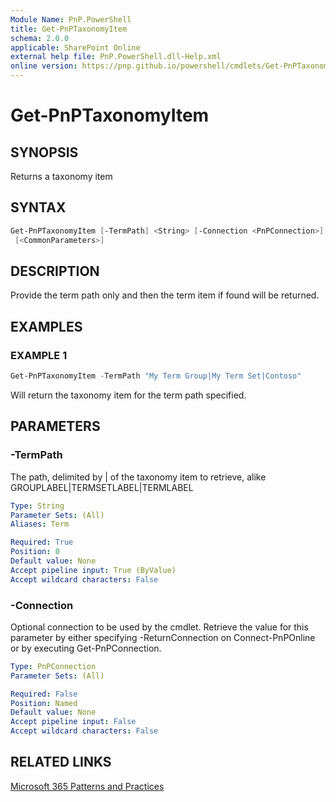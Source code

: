 ```yaml
---
Module Name: PnP.PowerShell
title: Get-PnPTaxonomyItem
schema: 2.0.0
applicable: SharePoint Online
external help file: PnP.PowerShell.dll-Help.xml
online version: https://pnp.github.io/powershell/cmdlets/Get-PnPTaxonomyItem.html
---
```

 
# Get-PnPTaxonomyItem

## SYNOPSIS
Returns a taxonomy item

## SYNTAX

```powershell
Get-PnPTaxonomyItem [-TermPath] <String> [-Connection <PnPConnection>]  
 [<CommonParameters>]
```

## DESCRIPTION
Provide the term path only and then the term item if found will be returned.


## EXAMPLES

### EXAMPLE 1
```powershell
Get-PnPTaxonomyItem -TermPath "My Term Group|My Term Set|Contoso"
```

Will return the taxonomy item for the term path specified.

## PARAMETERS

### -TermPath
The path, delimited by | of the taxonomy item to retrieve, alike GROUPLABEL|TERMSETLABEL|TERMLABEL

```yaml
Type: String
Parameter Sets: (All)
Aliases: Term

Required: True
Position: 0
Default value: None
Accept pipeline input: True (ByValue)
Accept wildcard characters: False
```
### -Connection
Optional connection to be used by the cmdlet. Retrieve the value for this parameter by either specifying -ReturnConnection on Connect-PnPOnline or by executing Get-PnPConnection.

```yaml
Type: PnPConnection
Parameter Sets: (All)

Required: False
Position: Named
Default value: None
Accept pipeline input: False
Accept wildcard characters: False
```

## RELATED LINKS

[Microsoft 365 Patterns and Practices](https://aka.ms/m365pnp)

